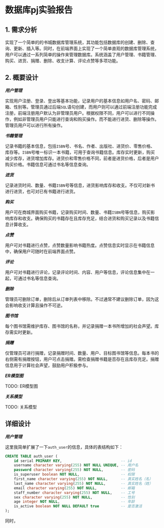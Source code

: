 # 数据库pj实验报告

## 1. 需求分析

实现了一个简单的的书城数据库管理系统，其功能包括数据库的创建、删除、查询、更新、插入等。同时，在前端界面上实现了一个简单直观的数据库管理系统，用户可以通过一系列简单的操作来管理数据库。系统涵盖了用户管理、书籍管理、购买、进货、捐赠、删除、收支计算、评论点赞等多项功能。

## 2. 概要设计

***用户管理***

实现用户注册、登录、登出等基本功能，记录用户的基本信息如用户名、密码、邮箱、性别等。管理员通过后端`SQL`语句创建，而用户则可以通过前端注册功能完成注册，前端注册用户默认为非管理员用户。根据权限不同，用户可以进行不同操作，例如非管理员用户只能进行查询和购买操作。而不能进行进货、删除等操作。管理员用户可以进行所有操作。

***书籍管理***

记录书籍的基本信息，包括`ISBN`号、书名、作者、出版社、进货价、零售价格、库存等。`ISBN`号唯一标识一本书籍，可用于查询书籍信息。库存实时更新，购买减少库存，进货增加库存。进货价和零售价格不同，前者是进货价格，后者是用户购买价格。书籍信息可通过书名等信息查询。

***进货***

记录进货时间、数量、书籍`ISBN`号等信息，进货影响库存和收支。不仅可对新书进行进货，也可对已有书籍进行进货。

***购买***

用户可在商城界面购买书籍，记录购买时间、数量、书籍`ISBN`号等信息，购买影响库存和收支。确保购买的书籍存在且库存充足，结合进货和购买记录以及书籍信息计算收支。

***点赞***

用户可对书籍进行点赞，点赞数量影响书籍热度。点赞信息实时显示在书籍信息中，确保用户可随时在前端界面点赞。

***评论***

用户可对书籍进行评论，记录评论时间、内容、用户等信息，评论信息集中在一起，可通过书名等信息查询。

***删除***

管理员可删除订单，删除后从订单列表中移除。不过通常不建议删除订单，因为这会影响收支计算且操作不可逆。

***图书馆***

每个图书馆需维护库存、图书馆的名称，并记录捐赠一本书所增加的社会声望。库存需实时更新。

***捐赠***

仅管理员可进行捐赠，记录捐赠时间、数量、用户、目标图书馆等信息。每本书的右侧需有捐赠按钮，用户可点击捐赠。需检查捐赠书籍是否存在且库存充足。捐赠信息用于计算社会声望，鼓励用户积极参与。

***ER模型图***

TODO: ER模型图

***关系模型***

TODO: 关系模型

## 详细设计

***用户管理***

这里我简单扩展了一下`auth_user`的信息，具体的表结构如下：

```sql
CREATE TABLE auth_user (
    id serial PRIMARY KEY,                           -- id
    username character varying(255) NOT NULL UNIQUE, -- 用户名
    password character varying(255) NOT NULL,        -- 密码
    is_superuser boolean NOT NULL,                   -- 权限
    first_name character varying(255) NOT NULL,      -- 真实姓名（名）
    last_name character varying(255) NOT NULL,       -- 真实姓名（姓）
    email character varying(255) NOT NULL,           -- 邮箱
    staff_number character varying(255) NOT NULL,    -- 工号
    sex character varying(255) NOT NULL,             -- 性别
    age integer NOT NULL,                            -- 年龄
    is_active boolean NOT NULL DEFAULT true          -- 是否激活
);
```

同时，